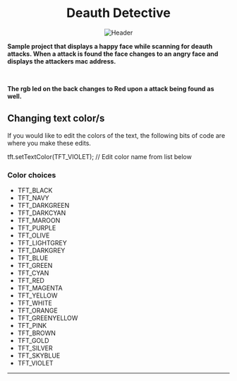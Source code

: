 <div align="center">
  
# Deauth Detective

![Header](Images/preview.gif)

</div>

<b>Sample project that displays a happy face while scanning for deauth attacks. When a attack is found the face changes to an angry face and displays the attackers mac address. 

<br>

The rgb led on the back changes to Red upon a attack being found as well.</b>

## Changing text color/s
If you would like to edit the colors of the text, the following bits of code are where you make these edits.

  tft.setTextColor(TFT_VIOLET); // Edit color name from list below

  
### Color choices

- TFT_BLACK       
- TFT_NAVY        
- TFT_DARKGREEN   
- TFT_DARKCYAN    
- TFT_MAROON      
- TFT_PURPLE      
- TFT_OLIVE       
- TFT_LIGHTGREY   
- TFT_DARKGREY    
- TFT_BLUE        
- TFT_GREEN       
- TFT_CYAN        
- TFT_RED         
- TFT_MAGENTA     
- TFT_YELLOW      
- TFT_WHITE       
- TFT_ORANGE      
- TFT_GREENYELLOW 
- TFT_PINK        
- TFT_BROWN       
- TFT_GOLD        
- TFT_SILVER      
- TFT_SKYBLUE     
- TFT_VIOLET    

___     


